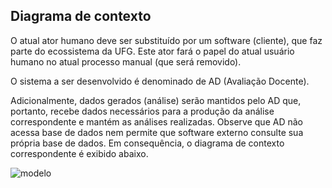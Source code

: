 ## Diagrama de contexto

O atual ator humano deve ser substituído por um software (cliente), que
faz parte do ecossistema da UFG. Este ator fará o papel do atual usuário
humano no atual processo manual (que será removido).

O sistema a ser desenvolvido é denominado de AD (Avaliação Docente).

Adicionalmente, dados gerados (análise) serão mantidos pelo AD que,
portanto, recebe dados necessários para a produção da análise
correspondente e mantém as análises realizadas. Observe que AD não acessa
base de dados nem permite que software externo consulte sua própria base
de dados. Em consequência,
o diagrama de contexto correspondente é exibido abaixo.

![modelo](http://www.plantuml.com/plantuml/proxy?cache=no&src=https://raw.githubusercontent.com/kyriosdata/docente-inf/main/documentacao/diagramas/c4-context.puml)
